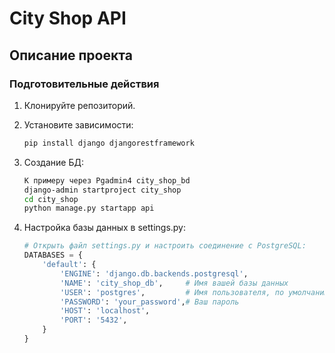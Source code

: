 # City Shop API

## Описание проекта

### Подготовительные действия

1. Клонируйте репозиторий.
2. Установите зависимости:
    ```bash
    pip install django djangorestframework
    ```

3. Создание БД:
    ```bash
    К примеру через Pgadmin4 city_shop_bd
    django-admin startproject city_shop
    cd city_shop
    python manage.py startapp api
    ```

4. Настройка базы данных в settings.py:
   ```python
   # Открыть файл settings.py и настроить соединение с PostgreSQL:
   DATABASES = {
       'default': {
           'ENGINE': 'django.db.backends.postgresql',
           'NAME': 'city_shop_db',     # Имя вашей базы данных
           'USER': 'postgres',         # Имя пользователя, по умолчанию postgres
           'PASSWORD': 'your_password',# Ваш пароль
           'HOST': 'localhost',
           'PORT': '5432',
       }
   }
   
